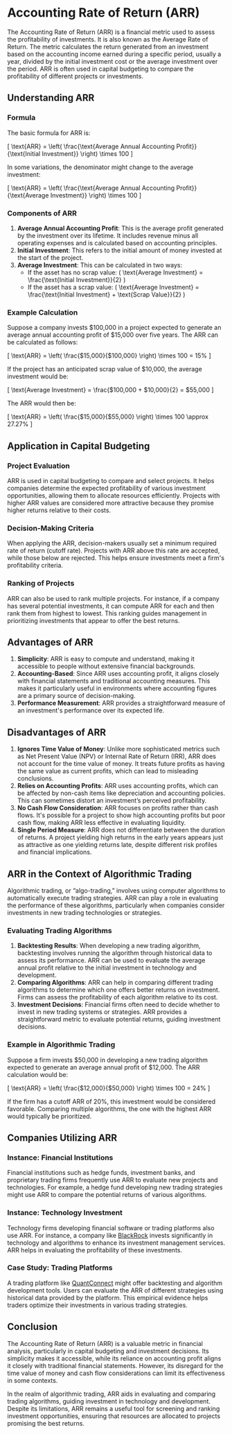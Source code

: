 # Accounting Rate of Return (ARR)

The Accounting Rate of Return (ARR) is a financial metric used to assess the profitability of investments. It is also known as the Average Rate of Return. The metric calculates the return generated from an investment based on the accounting income earned during a specific period, usually a year, divided by the initial investment cost or the average investment over the period. ARR is often used in capital budgeting to compare the profitability of different projects or investments.

## Understanding ARR

### Formula

The basic formula for ARR is:

\[ \text{ARR} = \left( \frac{\text{Average Annual Accounting Profit}}{\text{Initial Investment}} \right) \times 100 \]

In some variations, the denominator might change to the average investment:

\[ \text{ARR} = \left( \frac{\text{Average Annual Accounting Profit}}{\text{Average Investment}} \right) \times 100 \]

### Components of ARR

1. **Average Annual Accounting Profit**: This is the average profit generated by the investment over its lifetime. It includes revenue minus all operating expenses and is calculated based on accounting principles.
2. **Initial Investment**: This refers to the initial amount of money invested at the start of the project.
3. **Average Investment**: This can be calculated in two ways:
    - If the asset has no scrap value: \( \text{Average Investment} = \frac{\text{Initial Investment}}{2} \)
    - If the asset has a scrap value: \( \text{Average Investment} = \frac{\text{Initial Investment} + \text{Scrap Value}}{2} \)

### Example Calculation

Suppose a company invests $100,000 in a project expected to generate an average annual accounting profit of $15,000 over five years. The ARR can be calculated as follows:

\[ \text{ARR} = \left( \frac{\$15,000}{\$100,000} \right) \times 100 = 15\% \]

If the project has an anticipated scrap value of $10,000, the average investment would be:

\[ \text{Average Investment} = \frac{\$100,000 + \$10,000}{2} = \$55,000 \]

The ARR would then be:

\[ \text{ARR} = \left( \frac{\$15,000}{\$55,000} \right) \times 100 \approx 27.27\% \]

## Application in Capital Budgeting

### Project Evaluation

ARR is used in capital budgeting to compare and select projects. It helps companies determine the expected profitability of various investment opportunities, allowing them to allocate resources efficiently. Projects with higher ARR values are considered more attractive because they promise higher returns relative to their costs.

### Decision-Making Criteria

When applying the ARR, decision-makers usually set a minimum required rate of return (cutoff rate). Projects with ARR above this rate are accepted, while those below are rejected. This helps ensure investments meet a firm's profitability criteria.

### Ranking of Projects

ARR can also be used to rank multiple projects. For instance, if a company has several potential investments, it can compute ARR for each and then rank them from highest to lowest. This ranking guides management in prioritizing investments that appear to offer the best returns.

## Advantages of ARR

1. **Simplicity**: ARR is easy to compute and understand, making it accessible to people without extensive financial backgrounds.
2. **Accounting-Based**: Since ARR uses accounting profit, it aligns closely with financial statements and traditional accounting measures. This makes it particularly useful in environments where accounting figures are a primary source of decision-making.
3. **Performance Measurement**: ARR provides a straightforward measure of an investment's performance over its expected life.

## Disadvantages of ARR

1. **Ignores Time Value of Money**: Unlike more sophisticated metrics such as Net Present Value (NPV) or Internal Rate of Return (IRR), ARR does not account for the time value of money. It treats future profits as having the same value as current profits, which can lead to misleading conclusions.
2. **Relies on Accounting Profits**: ARR uses accounting profits, which can be affected by non-cash items like depreciation and accounting policies. This can sometimes distort an investment’s perceived profitability.
3. **No Cash Flow Consideration**: ARR focuses on profits rather than cash flows. It's possible for a project to show high accounting profits but poor cash flow, making ARR less effective in evaluating liquidity.
4. **Single Period Measure**: ARR does not differentiate between the duration of returns. A project yielding high returns in the early years appears just as attractive as one yielding returns late, despite different risk profiles and financial implications.

## ARR in the Context of Algorithmic Trading

Algorithmic trading, or “algo-trading,” involves using computer algorithms to automatically execute trading strategies. ARR can play a role in evaluating the performance of these algorithms, particularly when companies consider investments in new trading technologies or strategies.

### Evaluating Trading Algorithms

1. **Backtesting Results**: When developing a new trading algorithm, backtesting involves running the algorithm through historical data to assess its performance. ARR can be used to evaluate the average annual profit relative to the initial investment in technology and development.
2. **Comparing Algorithms**: ARR can help in comparing different trading algorithms to determine which one offers better returns on investment. Firms can assess the profitability of each algorithm relative to its cost.
3. **Investment Decisions**: Financial firms often need to decide whether to invest in new trading systems or strategies. ARR provides a straightforward metric to evaluate potential returns, guiding investment decisions.

### Example in Algorithmic Trading

Suppose a firm invests $50,000 in developing a new trading algorithm expected to generate an average annual profit of $12,000. The ARR calculation would be:

\[ \text{ARR} = \left( \frac{\$12,000}{\$50,000} \right) \times 100 = 24\% \]

If the firm has a cutoff ARR of 20%, this investment would be considered favorable. Comparing multiple algorithms, the one with the highest ARR would typically be prioritized.

## Companies Utilizing ARR

### Instance: Financial Institutions

Financial institutions such as hedge funds, investment banks, and proprietary trading firms frequently use ARR to evaluate new projects and technologies. For example, a hedge fund developing new trading strategies might use ARR to compare the potential returns of various algorithms.

### Instance: Technology Investment

Technology firms developing financial software or trading platforms also use ARR. For instance, a company like [BlackRock](https://www.blackrock.com) invests significantly in technology and algorithms to enhance its investment management services. ARR helps in evaluating the profitability of these investments.

### Case Study: Trading Platforms

A trading platform like [QuantConnect](https://www.quantconnect.com) might offer backtesting and algorithm development tools. Users can evaluate the ARR of different strategies using historical data provided by the platform. This empirical evidence helps traders optimize their investments in various trading strategies.

## Conclusion

The Accounting Rate of Return (ARR) is a valuable metric in financial analysis, particularly in capital budgeting and investment decisions. Its simplicity makes it accessible, while its reliance on accounting profit aligns it closely with traditional financial statements. However, its disregard for the time value of money and cash flow considerations can limit its effectiveness in some contexts.

In the realm of algorithmic trading, ARR aids in evaluating and comparing trading algorithms, guiding investment in technology and development. Despite its limitations, ARR remains a useful tool for screening and ranking investment opportunities, ensuring that resources are allocated to projects promising the best returns.